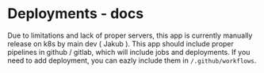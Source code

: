 # Deployments - docs

Due to limitations and lack of proper servers, this app is currently manually release on k8s by main dev ( Jakub ). This app should include proper pipelines in github / gitlab, which will include jobs and deployments. If you need to add deployment, you can eazly include them in `/.github/workflows`.
